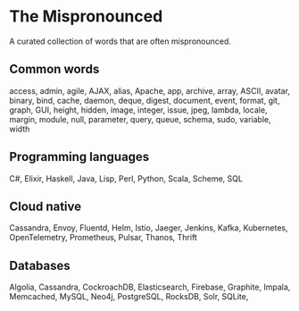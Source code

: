 # The Mispronounced

A curated collection of words that are often mispronounced.

## Common words

access, admin, agile, AJAX, alias, Apache, app, archive, array, ASCII, avatar, binary, bind, cache, daemon, deque, digest, document, event, format, git, graph, GUI, height, hidden, image, integer, issue, jpeg, lambda, locale, margin, module, null, parameter, query, queue, schema, sudo, variable, width

## Programming languages

C#, Elixir, Haskell, Java, Lisp, Perl, Python, Scala, Scheme, SQL

## Cloud native

Cassandra, Envoy, Fluentd, Helm, Istio, Jaeger, Jenkins, Kafka, Kubernetes, OpenTelemetry, Prometheus, Pulsar, Thanos, Thrift

## Databases

Algolia, Cassandra, CockroachDB, Elasticsearch, Firebase, Graphite, Impala, Memcached, MySQL, Neo4j, PostgreSQL, RocksDB, Solr, SQLite,

